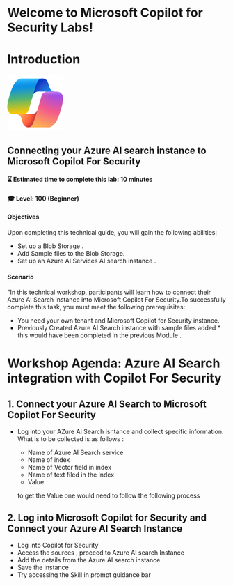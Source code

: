 # Welcome to Microsoft Copilot for Security Labs!
# Introduction
![Security CoPilot Logo](https://github.com/Azure/Copilot-For-Security/blob/main/Images/ic_fluent_copilot_64_64%402x.png)
## Connecting your Azure AI search instance to Microsoft Copilot For Security 
#### ⌛ Estimated time to complete this lab: 10 minutes
#### 🎓 Level: 100 (Beginner)

#### Objectives

Upon completing this technical guide, you will gain the following abilities:<br>

* Set up a Blob Storage .<br>
* Add Sample files to the Blob Storage.<br>
* Set up an Azure AI Services AI search instance .<br>

#### Scenario
"In this technical workshop, participants will learn how to connect their Azure AI Search instance into Microsoft Copilot For Security.To successfully complete this task, you must meet the following prerequisites:<br>

* You need your own tenant and Microsoft Copilot for Security instance.<br>
* Previously Created Azure AI Search instance with sample files added * this would have been completed in the previous Module .<br>


# Workshop Agenda: Azure AI Search integration with Copilot For Security 

## 1. Connect your Azure AI Search to Microsoft Copilot For Security
- Log into your AZure Ai Search isntance and collect specific information. What is to be collected is as follows : 
   - Name of Azure AI Search service
   - Name of index
   - Name of Vector field in index 
   - Name of text filed in the index
   - Value 

   to get the Value one would need to follow the following process 

## 2. Log into Microsoft Copilot for Security and Connect your Azure AI Search Instance 

- Log into Copilot for Security 
- Access the sources , proceed to Azure AI search Instance 
- Add the details from the Azure AI search instance 
- Save the instance 
- Try accessing the Skill in prompt guidance bar

